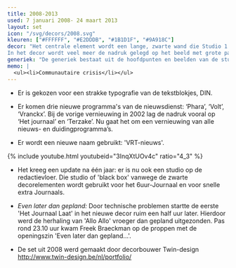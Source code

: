 ```yaml
---
title: 2008-2013
used: 7 januari 2008- 24 maart 2013
layout: set
icon: "/svg/decors/2008.svg"
kleuren: ["#FFFFFF", "#E2DDDB", "#1B1D1F", "#9A918C"]
decor: "Het centrale element wordt een lange, zwarte wand die Studio 1 van Het journaal verbindt met Studio 2, waar Terzake zit. Dat zwart wordt gecombineerd met heel veel andere kleuren. Zo wordt de studio veel knusser en zelfs hip, want door die kleurstrepen krijgt hij een iPod-look.
In het decor wordt veel meer de nadruk gelegd op het beeld met grote panoramaschermen."
generiek: "De generiek bestaat uit de hoofdpunten en beelden van de studio waarbij in een sobere, moderne magazinestijl met een groot cijfer het anker wordt aangekondigd."
memo: |
  <ul><li>Communautaire crisis</li></ul>
---
```


* Er is gekozen voor een strakke typografie van de tekstblokjes, DIN.

* Er komen drie nieuwe programma's van de nieuwsdienst: ‘Phara’, ‘Volt’, ‘Vranckx’. Bij de vorige vernieuwing in 2002 lag de nadruk vooral op ‘Het journaal’ en ‘Terzake’. Nu gaat het om een vernieuwing van alle nieuws- en duidingprogramma’s.

* Er wordt een nieuwe naam gebruikt: 'VRT-nieuws'.

<div class="alt">
  {% include youtube.html youtubeid="3InqXtUOv4c" ratio="4_3" %}
</div>

* Het kreeg een update na één jaar: er is nu ook een studio op de redactievloer. Die studio of 'black box' vanwege de zwarte decorelementen wordt gebruikt voor het 6uur-Journaal en voor snelle extra Journaals.

* *Even later dan gepland:* Door technische problemen startte de eerste 'Het Journaal Laat' in het nieuwe decor ruim een half uur later. Hierdoor werd de herhaling van 'Allo Allo' vroeger dan gepland uitgezonden. Pas rond 23.10 uur kwam Freek Braeckman op de proppen met de openingszin 'Even later dan gepland...'.

* De set uit 2008 werd gemaakt door decorbouwer Twin-design http://www.twin-design.be/nl/portfolio/
